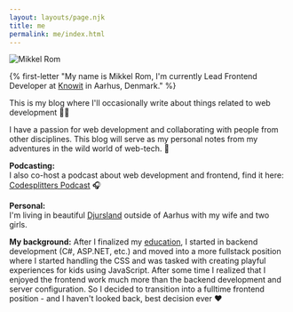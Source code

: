 ```yaml
---
layout: layouts/page.njk
title: me
permalink: me/index.html
---
```

![Mikkel Rom](/images/mikkel.jpg)

{% first-letter "My name is Mikkel Rom, I'm currently Lead Frontend Developer at [Knowit](https://www.knowit.dk/) in Aarhus, Denmark." %}

This is my blog where I'll occasionally write about things related to web development 👨‍💻

I have a passion for web development and collaborating with people from other disciplines.
This blog will serve as my personal notes from my adventures in the wild world of web-tech. 🐯

**Podcasting:**\
I also co-host a podcast about web development and frontend, find it here: [Codesplitters Podcast](https://codesplitterspodcast.com/) 🎧

**Personal:**\
I'm living in beautiful [Djursland](https://www.google.com/maps/place/Syddjurs/@56.1955727,10.1815078,9z/data=!4m5!3m4!1s0x464dccd219bbdf69:0x3131bb713865bb9d!8m2!3d56.3163678!4d10.5265058) outside of Aarhus with my wife and two girls.

**My background:**
After I finalized my [education](https://da.wikipedia.org/wiki/Data-_og_kommunikationsuddannelsen#Datatekniker), I started in backend development (C#, ASP.NET, etc.) and moved 
into a more fullstack position where I started handling the CSS and was tasked with creating
 playful experiences for kids using JavaScript. After some time I realized that I enjoyed the frontend work much 
 more than the backend development and server configuration. So I decided to transition into a fulltime frontend position - and I haven't looked back, best decision ever ❤️️